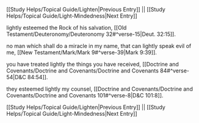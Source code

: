[[Study Helps/Topical Guide/Lighten|Previous Entry]]  ||  [[Study Helps/Topical Guide/Light-Mindedness|Next Entry]]

 lightly esteemed the Rock of his salvation, [[Old Testament/Deuteronomy/Deuteronomy 32#^verse-15|Deut. 32:15]].

 no man which shall do a miracle in my name, that can lightly speak evil of me, [[New Testament/Mark/Mark 9#^verse-39|Mark 9:39]].

 you have treated lightly the things you have received, [[Doctrine and Covenants/Doctrine and Covenants/Doctrine and Covenants 84#^verse-54|D&C 84:54]].

 they esteemed lightly my counsel, [[Doctrine and Covenants/Doctrine and Covenants/Doctrine and Covenants 101#^verse-8|D&C 101:8]].

[[Study Helps/Topical Guide/Lighten|Previous Entry]]  ||  [[Study Helps/Topical Guide/Light-Mindedness|Next Entry]]